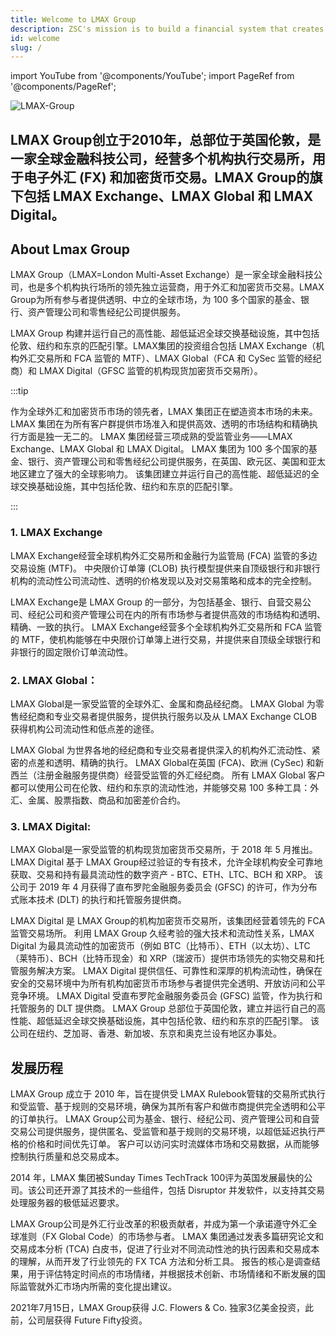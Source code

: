 ```yaml
---
title: Welcome to LMAX Group
description: ZSC's mission is to build a financial system that creates the conditions for prosperity—for everyone.
id: welcome
slug: /
---
```


import YouTube from '@components/YouTube';
import PageRef from '@components/PageRef';



![LMAX-Group](/img/images/LMAX-Group.png)

LMAX Group创立于2010年，总部位于英国伦敦，是一家全球金融科技公司，经营多个机构执行交易所，用于电子外汇 (FX) 和加密货币交易。LMAX Group的旗下包括 LMAX Exchange、LMAX Global 和 LMAX Digital。
---

## About Lmax Group

LMAX Group（LMAX=London Multi-Asset Exchange）是一家全球金融科技公司，也是多个机构执行场所的领先独立运营商，用于外汇和加密货币交易。LMAX Group为所有参与者提供透明、中立的全球市场，为 100 多个国家的基金、银行、资产管理公司和零售经纪公司提供服务。


LMAX Group 构建并运行自己的高性能、超低延迟全球交换基础设施，其中包括伦敦、纽约和东京的匹配引擎。LMAX集团的投资组合包括 LMAX Exchange（机构外汇交易所和 FCA 监管的 MTF）、LMAX Global（FCA 和 CySec 监管的经纪商）和 LMAX Digital（GFSC 监管的机构现货加密货币交易所）。

<YouTube videoId="ao3UPdUCrew"/>

:::tip

作为全球外汇和加密货币市场的领先者，LMAX 集团正在塑造资本市场的未来。 LMAX 集团在为所有客户群提供市场准入和提供高效、透明的市场结构和精确执行方面是独一无二的。 LMAX 集团经营三项成熟的受监管业务——LMAX Exchange、LMAX Global 和 LMAX Digital。 LMAX 集团为 100 多个国家的基金、银行、资产管理公司和零售经纪公司提供服务，在英国、欧元区、美国和亚太地区建立了强大的全球影响力。 该集团建立并运行自己的高性能、超低延迟的全球交换基础设施，其中包括伦敦、纽约和东京的匹配引擎。

:::

### 1. LMAX Exchange

LMAX Exchange经营全球机构外汇交易所和金融行为监管局 (FCA) 监管的多边交易设施 (MTF)。 中央限价订单簿 (CLOB) 执行模型提供来自顶级银行和非银行机构的流动性公司流动性、透明的价格发现以及对交易策略和成本的完全控制。

LMAX Exchange是 LMAX Group 的一部分，为包括基金、银行、自营交易公司、经纪公司和资产管理公司在内的所有市场参与者提供高效的市场结构和透明、精确、一致的执行。 LMAX Exchange经营多个全球机构外汇交易所和 FCA 监管的 MTF，使机构能够在中央限价订单簿上进行交易，并提供来自顶级全球银行和非银行的固定限价订单流动性。

<!-- <YouTube videoId=""/> -->

### 2.  LMAX Global：

LMAX Global是一家受监管的全球外汇、金属和商品经纪商。 LMAX Global 为零售经纪商和专业交易者提供服务，提供执行服务以及从 LMAX Exchange CLOB 获得机构公司流动性和低点差的途径。

LMAX Global 为世界各地的经纪商和专业交易者提供深入的机构外汇流动性、紧密的点差和透明、精确的执行。 LMAX Global在英国 (FCA)、欧洲 (CySec) 和新西兰（注册金融服务提供商）经营受监管的外汇经纪商。 所有 LMAX Global 客户都可以使用公司在伦敦、纽约和东京的流动性池，并能够交易 100 多种工具：外汇、金属、股票指数、商品和加密差价合约。

<!-- <YouTube videoId=""/> -->

### 3. LMAX Digital:

LMAX Global是一家受监管的机构现货加密货币交易所，于 2018 年 5 月推出。LMAX Digital 基于 LMAX Group经过验证的专有技术，允许全球机构安全可靠地获取、交易和持有最具流动性的数字资产 - BTC、ETH、LTC、BCH 和 XRP。 该公司于 2019 年 4 月获得了直布罗陀金融服务委员会 (GFSC) 的许可，作为分布式账本技术 (DLT) 的执行和托管服务提供商。

LMAX Digital 是 LMAX Group的机构加密货币交易所，该集团经营着领先的 FCA 监管交易场所。 利用 LMAX Group 久经考验的强大技术和流动性关系，LMAX Digital 为最具流动性的加密货币（例如 BTC（比特币）、ETH（以太坊）、LTC（莱特币）、BCH（比特币现金）和 XRP（瑞波币）提供市场领先的实物交易和托管服务解决方案。 LMAX Digital 提供信任、可靠性和深厚的机构流动性，确保在安全的交易环境中为所有机构加密货币市场参与者提供完全透明、开放访问和公平竞争环境。 LMAX Digital 受直布罗陀金融服务委员会 (GFSC) 监管，作为执行和托管服务的 DLT 提供商。
LMAX Group 总部位于英国伦敦，建立并运行自己的高性能、超低延迟全球交换基础设施，其中包括伦敦、纽约和东京的匹配引擎。 该公司在纽约、芝加哥、香港、新加坡、东京和奥克兰设有地区办事处。

## 发展历程

LMAX Group 成立于 2010 年，旨在提供受 LMAX Rulebook管辖的交易所式执行和受监管、基于规则的交易环境，确保为其所有客户和做市商提供完全透明和公平的订单执行。 LMAX Group公司为基金、银行、经纪公司、资产管理公司和自营交易公司提供服务，提供匿名、受监管和基于规则的交易环境，以超低延迟执行严格的价格和时间优先订单。 客户可以访问实时流媒体市场和交易数据，从而能够控制执行质量和总交易成本。


2014 年，LMAX 集团被Sunday Times TechTrack 100评为英国发展最快的公司。该公司还开源了其技术的一些组件，包括 Disruptor 并发软件，以支持其交易处理服务器的极低延迟要求。

<YouTube videoId="1oZsQ4I9oPc"/>

LMAX Group公司是外汇行业改革的积极贡献者，并成为第一个承诺遵守外汇全球准则（FX Global Code）的市场参与者。 LMAX 集团通过发表多篇研究论文和交易成本分析 (TCA) 白皮书，促进了行业对不同流动性池的执行因素和交易成本的理解，从而开发了行业领先的 FX TCA 方法和分析工具。 报告的核心是调查结果，用于评估特定时间点的市场情绪，并根据技术创新、市场情绪和不断发展的国际监管就外汇市场内所需的变化提出建议。

<YouTube videoId="x2CSlwbXm_w"/>


2021年7月15日，LMAX Group获得 J.C. Flowers & Co. 独家3亿美金投资，此前，公司层获得 Future Fifty投资。



